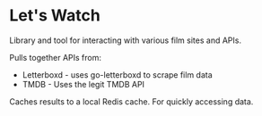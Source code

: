 # Let's Watch

Library and tool for interacting with various film sites and APIs.

Pulls together APIs from:

* Letterboxd - uses go-letterboxd to scrape film data
* TMDB - Uses the legit TMDB API

Caches results to a local Redis cache. For quickly accessing data.
